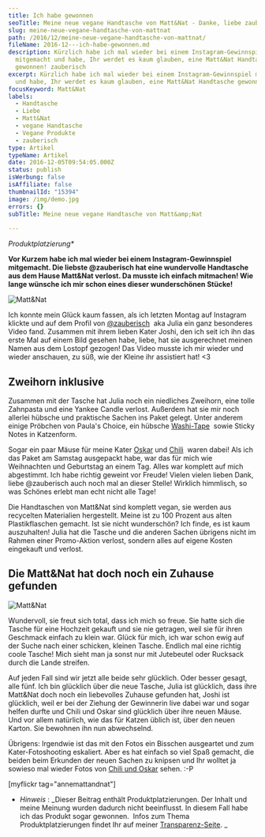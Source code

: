 ```yaml
---
title: Ich habe gewonnen
seoTitle: Meine neue vegane Handtasche von Matt&Nat - Danke, liebe zauberisch!
slug: meine-neue-vegane-handtasche-von-mattnat
path: /2016/12/meine-neue-vegane-handtasche-von-mattnat/
fileName: 2016-12---ich-habe-gewonnen.md
description: Kürzlich habe ich mal wieder bei einem Instagram-Gewinnspiel
  mitgemacht und habe, Ihr werdet es kaum glauben, eine Matt&Nat Handtasche
  gewonnen! zauberisch
excerpt: Kürzlich habe ich mal wieder bei einem Instagram-Gewinnspiel mitgemacht
  und habe, Ihr werdet es kaum glauben, eine Matt&Nat Handtasche gewonnen!
focusKeyword: Matt&Nat
labels:
  - Handtasche
  - Liebe
  - Matt&Nat
  - vegane Handtasche
  - Vegane Produkte
  - zauberisch
type: Artikel
typeName: Artikel
date: 2016-12-05T09:54:05.000Z
status: publish
isWerbung: false
isAffiliate: false
thumbnailId: "15394"
image: /img/demo.jpg
errors: {}
subTitle: Meine neue vegane Handtasche von Matt&amp;Nat
  
---
```


_Produktplatzierung\*_

**Vor Kurzem habe ich mal wieder bei einem Instagram-Gewinnspiel mitgemacht. Die
liebste @zauberisch hat eine wundervolle Handtasche aus dem Hause Matt&amp;Nat
verlost. Da musste ich einfach mitmachen! Wie lange wünsche ich mir schon eines
dieser wunderschönen Stücke!**

![Matt&Nat](http://cardamonchai.com/wp-content/uploads/2016/12/31273625532_7fc9722131_z-640x427.jpg)

Ich konnte mein Glück kaum fassen, als ich letzten Montag auf Instagram klickte
und auf dem Profil von [@zauberisch](https://zauberisch.wordpress.com/)  aka
Julia ein ganz besonderes Video fand. Zusammen mit ihrem lieben Kater Joshi, den
ich seit ich ihn das erste Mal auf einem Bild gesehen habe, liebe, hat sie
ausgerechnet meinen Namen aus dem Lostopf gezogen! Das Video musste ich mir
wieder und wieder anschauen, zu süß, wie der Kleine ihr assistiert hat! &lt;3

## Zweihorn inklusive

Zusammen mit der Tasche hat Julia noch ein niedliches Zweihorn, eine tolle
Zahnpasta und eine Yankee Candle verlost. Außerdem hat sie mir noch allerlei
hübsche und praktische Sachen ins Paket gelegt. Unter anderem einige Pröbchen
von Paula's Choice, ein hübsche
[Washi-Tape](/2016/02/filofaxing-mit-den-mumins/)  sowie Sticky Notes in
Katzenform.

Sogar ein paar Mäuse für meine Kater
[Oskar](/2016/05/kater-oskar-freut-sich-auf-altona/) und
[Chili](/2012/08/ode-an-den-kater/)  waren dabei! Als ich das Paket am Samstag
ausgepackt habe, war das für mich wie Weihnachten und Geburtstag an einem Tag.
Alles war komplett auf mich abgestimmt. Ich habe richtig geweint vor Freude!
Vielen vielen lieben Dank, liebe @zauberisch auch noch mal an dieser Stelle!
Wirklich himmlisch, so was Schönes erlebt man echt nicht alle Tage!

Die Handtaschen von Matt&amp;Nat sind komplett vegan, sie werden aus recycelten
Materialien hergestellt. Meine ist zu 100 Prozent aus alten Plastikflaschen
gemacht. Ist sie nicht wunderschön? Ich finde, es ist kaum auszuhalten! Julia
hat die Tasche und die anderen Sachen übrigens nicht im Rahmen einer
Promo-Aktion verlost, sondern alles auf eigene Kosten eingekauft und verlost.

## Die Matt&amp;Nat hat doch noch ein Zuhause gefunden

![Matt&Nat](http://cardamonchai.com/wp-content/uploads/2016/12/31382193756_825e798671_z-640x427.jpg)

Wundervoll, sie freut sich total, dass ich mich so freue. Sie hatte sich die
Tasche für eine Hochzeit gekauft und sie nie getragen, weil sie für ihren
Geschmack einfach zu klein war. Glück für mich, ich war schon ewig auf der Suche
nach einer schicken, kleinen Tasche. Endlich mal eine richtig coole Tasche! Mich
sieht man ja sonst nur mit Jutebeutel oder Rucksack durch die Lande streifen.

Auf jeden Fall sind wir jetzt alle beide sehr glücklich. Oder besser gesagt,
alle fünf. Ich bin glücklich über die neue Tasche, Julia ist glücklich, dass
ihre Matt&amp;Nat doch noch ein liebevolles Zuhause gefunden hat, Joshi ist
glücklich, weil er bei der Ziehung der Gewinnerin live dabei war und sogar
helfen durfte und Chili und Oskar sind glücklich über ihre neuen Mäuse. Und vor
allem natürlich, wie das für Katzen üblich ist, über den neuen Karton. Sie
bewohnen ihn nun abwechselnd.

Übrigens: Irgendwie ist das mit den Fotos ein Bisschen ausgeartet und zum
Kater-Fotoshooting eskaliert. Aber es hat einfach so viel Spaß gemacht, die
beiden beim Erkunden der neuen Sachen zu knipsen und Ihr wolltet ja sowieso mal
wieder Fotos von [Chili und Oskar](/2015/12/katzen-wuerden-minze-klauen/) sehen.
:-P

[myflickr tag="annemattandnat"]

- _Hinweis_ : _Dieser Beitrag enthält Produktplatzierungen. Der Inhalt und meine
  Meinung wurden dadurch nicht beeinflusst. In diesem Fall habe ich das Produkt
  sogar gewonnen.  Infos zum Thema Produktplatzierungen findet Ihr auf meiner
  [Transparenz-Seite](/werbung/). _

  